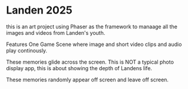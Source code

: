 # Landen 2025

this is an art project using Phaser as the framework to manaage all the images and videos from Landen's youth. 

Features One Game Scene where image and short video clips and audio play continously. 

These memories glide across the screen.  This is NOT a typical photo display app, this is about showing the depth of Landens life. 

These memories randomly appear off screen and leave off screen.   